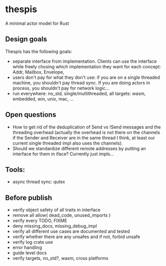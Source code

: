 # thespis

A minimal actor model for Rust

## Design goals

Thespis has the following goals:

- separate interface from implementation. Clients can use the interface while freely chosing which implementation they want for each concept: Addr, Mailbox, Envelope,
- users don't pay for what they don't use: if you are on a single threaded machine, you shouldn't pay thread sync. If you are doing actors in process, you shouldn't pay for network logic...
- run everywhere: no_std, single/multithreaded, all targets: wasm, embedded, win, unix, mac, ...


## Open questions

- How to get rid of the deduplication of Send vs !Send messages and the threading overhead (actually the overhead is not there on the channels if the Sender and Receiver are in the same thread I think, at least our current single threaded impl also uses the channels).
- Should we standardize different remote addresses by putting an interface for them in iface? Currently just impls...

## Tools:

- async thread sync: qutex


## Before publish

- verify object safety of all traits in interface
- remove all allow( dead_code, unused_imports )
- verify every TODO, FIXME
- deny missing_docs, missing_debug_impl
- verify all different use cases are documented and tested
- verify whether there are any unsafes and if not, forbid unsafe
- verify log crate use
- error handling
- guide level docs
- verify targets, no_std?, wasm, cross platforms

